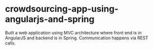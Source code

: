 # crowdsourcing-app-using-angularjs-and-spring
Built a web application using MVC architecture where front end is in AngularJS and backend is in Spring. Communication happens via REST calls.
